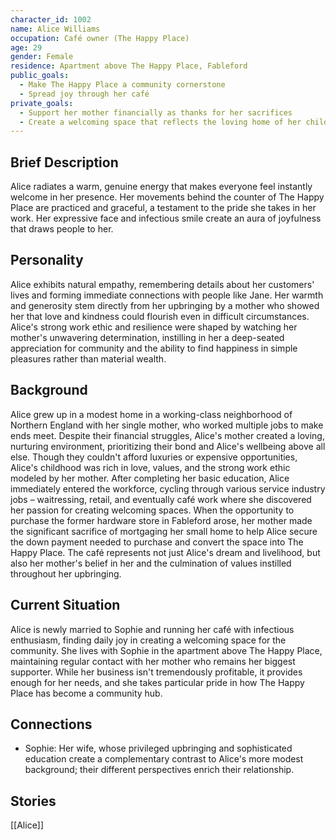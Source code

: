 ```yaml
---
character_id: 1002
name: Alice Williams
occupation: Café owner (The Happy Place)
age: 29
gender: Female
residence: Apartment above The Happy Place, Fableford
public_goals:
  - Make The Happy Place a community cornerstone
  - Spread joy through her café
private_goals:
  - Support her mother financially as thanks for her sacrifices
  - Create a welcoming space that reflects the loving home of her childhood
---
```


## Brief Description

Alice radiates a warm, genuine energy that makes everyone feel instantly welcome in her presence. Her movements behind the counter of The Happy Place are practiced and graceful, a testament to the pride she takes in her work. Her expressive face and infectious smile create an aura of joyfulness that draws people to her.

## Personality

Alice exhibits natural empathy, remembering details about her customers' lives and forming immediate connections with people like Jane. Her warmth and generosity stem directly from her upbringing by a mother who showed her that love and kindness could flourish even in difficult circumstances. Alice's strong work ethic and resilience were shaped by watching her mother's unwavering determination, instilling in her a deep-seated appreciation for community and the ability to find happiness in simple pleasures rather than material wealth.

## Background

Alice grew up in a modest home in a working-class neighborhood of Northern England with her single mother, who worked multiple jobs to make ends meet. Despite their financial struggles, Alice's mother created a loving, nurturing environment, prioritizing their bond and Alice's wellbeing above all else. Though they couldn't afford luxuries or expensive opportunities, Alice's childhood was rich in love, values, and the strong work ethic modeled by her mother. After completing her basic education, Alice immediately entered the workforce, cycling through various service industry jobs – waitressing, retail, and eventually café work where she discovered her passion for creating welcoming spaces. When the opportunity to purchase the former hardware store in Fableford arose, her mother made the significant sacrifice of mortgaging her small home to help Alice secure the down payment needed to purchase and convert the space into The Happy Place. The café represents not just Alice's dream and livelihood, but also her mother's belief in her and the culmination of values instilled throughout her upbringing.

## Current Situation

Alice is newly married to Sophie and running her café with infectious enthusiasm, finding daily joy in creating a welcoming space for the community. She lives with Sophie in the apartment above The Happy Place, maintaining regular contact with her mother who remains her biggest supporter. While her business isn't tremendously profitable, it provides enough for her needs, and she takes particular pride in how The Happy Place has become a community hub. 

## Connections

- Sophie: Her wife, whose privileged upbringing and sophisticated education create a complementary contrast to Alice's more modest background; their different perspectives enrich their relationship.

## Stories
[[Alice]]
